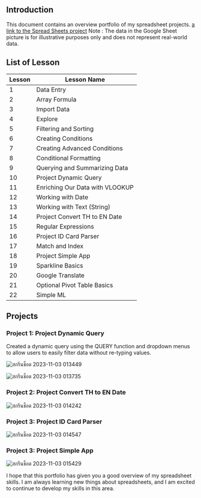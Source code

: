 ## Introduction

This document contains an overview portfolio of my spreadsheet projects. [a link to the Spread Sheets project](https://docs.google.com/spreadsheets/d/18x9tVa3EsTwL7z52Bd5n6AwMfWFEU72WykQLbim_7pg/edit?pli=1#gid=0)
Note : The data in the Google Sheet picture is for illustrative purposes only and does not represent real-world data.
## List of Lesson

| Lesson             | Lesson Name                                                                |
| ----------------- | ------------------------------------------------------------------ |
|  1 | Data Entry |
| 2 | Array Formula |
| 3 | Import Data |
| 4 | Explore |
| 5 | Filtering and Sorting |
| 6 | Creating Conditions |
| 7 | Creating Advanced Conditions |
| 8 | Conditional Formatting |
| 9 | Querying and Summarizing Data |
| 10 | Project Dynamic Query |
| 11 | Enriching Our Data with VLOOKUP |
| 12 | Working with Date |
| 13 | Working with Text (String) |
| 14 | Project Convert TH to EN Date |
| 15 | Regular Expressions |
| 16 | Project ID Card Parser |
| 17 | Match and Index |
| 18 | Project Simple App |
| 19 | Sparkline Basics |
| 20 | Google Translate |
| 21 | Optional Pivot Table Basics |
| 22 | Simple ML |

## Projects

### Project 1: Project Dynamic Query

Created a dynamic query using the QUERY function and dropdown menus to allow users to easily filter data without re-typing values.

![สกรีนช็อต 2023-11-03 013449](https://github.com/Mvrkery/Data-Science-Bootcamp-Projects/assets/138161362/dc4e96ee-d279-45d5-bf53-50344ab8dd26)

![สกรีนช็อต 2023-11-03 013735](https://github.com/Mvrkery/Data-Science-Bootcamp-Projects/assets/138161362/fc53157f-5519-4df7-8690-4f329bf8f593)

### Project 2: Project Convert TH to EN Date

![สกรีนช็อต 2023-11-03 014242](https://github.com/Mvrkery/Data-Science-Bootcamp-Projects/assets/138161362/aedb97e0-b896-49b1-877c-93eb35a57574)

### Project 3: Project ID Card Parser

![สกรีนช็อต 2023-11-03 014547](https://github.com/Mvrkery/Data-Science-Bootcamp-Projects/assets/138161362/549a8a1e-e77a-45d6-b1cd-238772d48584)

### Project 3: Project Simple App

![สกรีนช็อต 2023-11-03 015429](https://github.com/Mvrkery/Data-Science-Bootcamp-Projects/assets/138161362/964907c2-366c-4858-ae1c-316f113bc8f9)

I hope that this portfolio has given you a good overview of my spreadsheet skills. I am always learning new things about spreadsheets, and I am excited to continue to develop my skills in this area.
